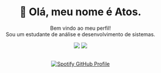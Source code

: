 <h1 align="center">
👋 Olá, meu nome é Atos.
</h1>

<p align="center">
Bem vindo ao meu perfil! </br>
Sou um estudante de análise e desenvolvimento de sistemas.
</p>

<div align="center">
<a href = "mailto:contato@atosalvesqueiroz@gmail.com"><img loading="lazy" src="https://img.shields.io/badge/Gmail-D14836?style=for-the-badge&logo=gmail&logoColor=white" target="_blank"></a>
<a href="https://www.linkedin.com/in/atos-alves" target="_blank"><img loading="lazy" src="https://img.shields.io/badge/-LinkedIn-%230077B5?style=for-the-badge&logo=linkedin&logoColor=white" target="_blank"></a>   
</div>
</br>
<p align="center">
<a href="https://github.com/kittinan/spotify-github-profile" target="_blank" >
<img  src="https://spotify-github-profile.vercel.app/api/view?uid=21sobufy34pldljo537ydh7py&cover_image=true&theme=default&show_offline=false&background_color=121212&interchange=false" alt="Spotify GitHub Profile">
</a>
</p>
